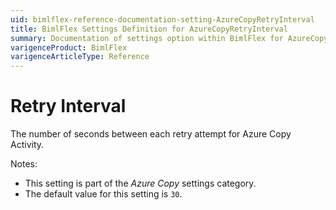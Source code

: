 ```yaml
---
uid: bimlflex-reference-documentation-setting-AzureCopyRetryInterval
title: BimlFlex Settings Definition for AzureCopyRetryInterval
summary: Documentation of settings option within BimlFlex for AzureCopyRetryInterval
varigenceProduct: BimlFlex
varigenceArticleType: Reference
---
```


# Retry Interval

The number of seconds between each retry attempt for Azure Copy Activity.

Notes:

* This setting is part of the *Azure Copy* settings category.
* The default value for this setting is `30`.
